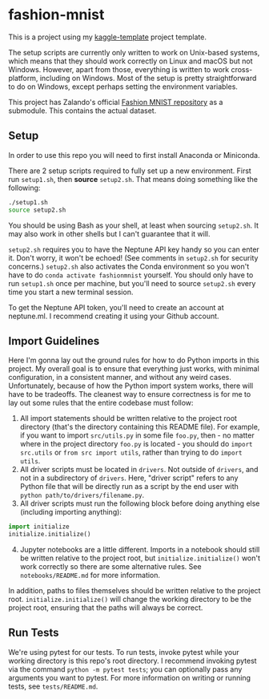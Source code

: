 # fashion-mnist
This is a project using my [kaggle-template](https://github.com/vicramr/kaggle-template) project template.

The setup scripts are currently only written to work on Unix-based systems, which means that they should work correctly on Linux and macOS but not Windows. However, apart from those, everything is written to work cross-platform, including on Windows. Most of the setup is pretty straightforward to do on Windows, except perhaps setting the environment variables.

This project has Zalando's official [Fashion MNIST repository](https://github.com/zalandoresearch/fashion-mnist) as a submodule. This contains the actual dataset.

## Setup
In order to use this repo you will need to first install Anaconda or Miniconda.

There are 2 setup scripts required to fully set up a new environment. First run `setup1.sh`, then **source** `setup2.sh`. That means doing something like the following:
```bash
./setup1.sh
source setup2.sh
```
You should be using Bash as your shell, at least when sourcing `setup2.sh`. It may also work in other shells but I can't guarantee that it will.

`setup2.sh` requires you to have the Neptune API key handy so you can enter it. Don't worry, it won't be echoed! (See comments in `setup2.sh` for security concerns.) `setup2.sh` also activates the Conda environment so you won't have to do `conda activate fashionmnist` yourself. You should only have to run `setup1.sh` once per machine, but you'll need to source `setup2.sh` every time you start a new terminal session.

To get the Neptune API token, you'll need to create an account at neptune.ml. I recommend creating it using your Github account.

## Import Guidelines
Here I'm gonna lay out the ground rules for how to do Python imports in this project. My overall goal is to ensure that everything just works, with minimal configuration, in a consistent manner, and without any weird cases. Unfortunately, because of how the Python import system works, there will have to be tradeoffs. The cleanest way to ensure correctness is for me to lay out some rules that the entire codebase must follow:
1. All import statements should be written relative to the project root directory (that's the directory containing this README file). For example, if you want to import `src/utils.py` in some file `foo.py`, then - no matter where in the project directory `foo.py` is located - you should do `import src.utils` or `from src import utils`, rather than trying to do `import utils`.
2. All driver scripts must be located in `drivers`. Not outside of `drivers`, and not in a subdirectory of `drivers`. Here, "driver script" refers to any Python file that will be directly run as a script by the end user with `python path/to/drivers/filename.py`.
3. All driver scripts must run the following block before doing anything else (including importing anything):
```python
import initialize
initialize.initialize()
```

4. Jupyter notebooks are a little different. Imports in a notebook should still be written relative to the project root, but `initialize.initialize()` won't work correctly so there are some alternative rules. See `notebooks/README.md` for more information.

In addition, paths to files themselves should be written relative to the project root. `initialize.initialize()` will change the working directory to be the project root, ensuring that the paths will always be correct.

## Run Tests
We're using pytest for our tests. To run tests, invoke pytest while your working directory is this repo's root directory. I recommend invoking pytest via the command `python -m pytest tests`; you can optionally pass any arguments you want to pytest. For more information on writing or running tests, see `tests/README.md`.
